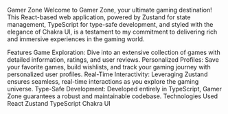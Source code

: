 Gamer Zone
Welcome to Gamer Zone, your ultimate gaming destination! This React-based web application, powered by Zustand for state management, TypeScript for type-safe development, and styled with the elegance of Chakra UI, is a testament to my commitment to delivering rich and immersive experiences in the gaming world.

Features
Game Exploration: Dive into an extensive collection of games with detailed information, ratings, and user reviews.
Personalized Profiles: Save your favorite games, build wishlists, and track your gaming journey with personalized user profiles.
Real-Time Interactivity: Leveraging Zustand ensures seamless, real-time interactions as you explore the gaming universe.
Type-Safe Development: Developed entirely in TypeScript, Gamer Zone guarantees a robust and maintainable codebase.
Technologies Used
React
Zustand
TypeScript
Chakra UI
